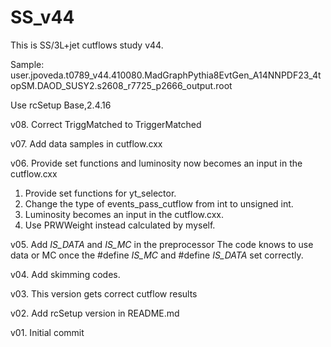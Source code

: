 # SS_v44
This is SS/3L+jet cutflows study v44.

Sample: user.jpoveda.t0789_v44.410080.MadGraphPythia8EvtGen_A14NNPDF23_4topSM.DAOD_SUSY2.s2608_r7725_p2666_output.root

Use rcSetup Base,2.4.16

v08. Correct TriggMatched to TriggerMatched

v07. Add data samples in cutflow.cxx

v06. Provide set functions and luminosity now becomes an input in the cutflow.cxx
1. Provide set functions for yt_selector.
2. Change the type of events_pass_cutflow from int to unsigned int.
3. Luminosity becomes an input in the cutflow.cxx.
4. Use PRWWeight instead calculated by myself.

v05. Add _IS_DATA_ and _IS_MC_ in the preprocessor
The code knows to use data or MC once the #define _IS_MC_ and #define _IS_DATA_ set correctly.

v04. Add skimming codes.

v03. This version gets correct cutflow results

v02. Add rcSetup version in README.md

v01. Initial commit
